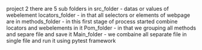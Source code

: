 project 2
there are 5 sub folders in
src_folder - datas or values of webelement
locators_folder - in that all selectors or elements of webpage are in
methods_folder - in this first stage of process started combine locators and webelements in it
Pom_folder - in that we grouping all methods and separe file and save it
Main_folder - we combaine all separate file in single file and run it using pytest framework
